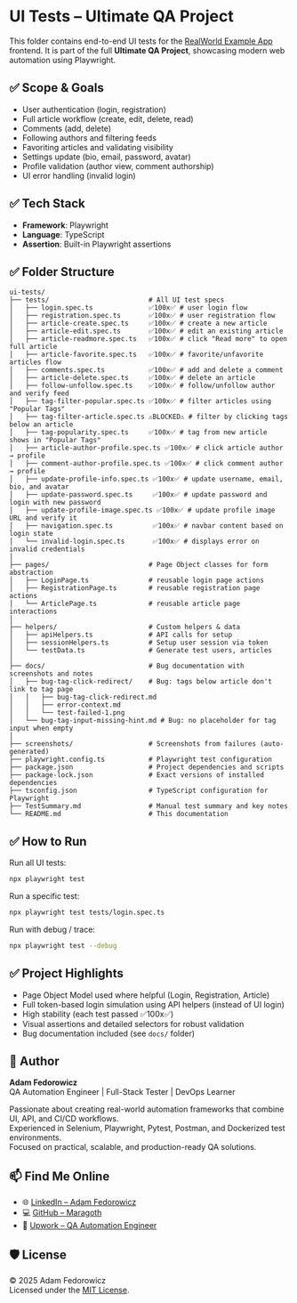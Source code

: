 # UI Tests – Ultimate QA Project

This folder contains end-to-end UI tests for the [RealWorld Example App](https://realworld.io/) frontend. It is part of the full **Ultimate QA Project**, showcasing modern web automation using Playwright.

## ✅ Scope & Goals
- User authentication (login, registration)
- Full article workflow (create, edit, delete, read)
- Comments (add, delete)
- Following authors and filtering feeds
- Favoriting articles and validating visibility
- Settings update (bio, email, password, avatar)
- Profile validation (author view, comment authorship)
- UI error handling (invalid login)

## ✅ Tech Stack
- **Framework**: Playwright
- **Language**: TypeScript
- **Assertion**: Built-in Playwright assertions

## ✅ Folder Structure
```
ui-tests/
├── tests/                         # All UI test specs
│   ├── login.spec.ts              ✅100x✅ # user login flow
│   ├── registration.spec.ts       ✅100x✅ # user registration flow
│   ├── article-create.spec.ts     ✅100x✅ # create a new article
│   ├── article-edit.spec.ts       ✅100x✅ # edit an existing article
│   ├── article-readmore.spec.ts   ✅100x✅ # click "Read more" to open full article
│   ├── article-favorite.spec.ts   ✅100x✅ # favorite/unfavorite articles flow
│   ├── comments.spec.ts           ✅100x✅ # add and delete a comment
│   ├── article-delete.spec.ts     ✅100x✅ # delete an article
│   ├── follow-unfollow.spec.ts    ✅100x✅ # follow/unfollow author and verify feed
│   ├── tag-filter-popular.spec.ts ✅100x✅ # filter articles using "Popular Tags"
│   ├── tag-filter-article.spec.ts ⚠️BLOCKED⚠️ # filter by clicking tags below an article
│   ├── tag-popularity.spec.ts     ✅100x✅ # tag from new article shows in "Popular Tags"
│   ├── article-author-profile.spec.ts ✅100x✅ # click article author → profile
│   ├── comment-author-profile.spec.ts ✅100x✅ # click comment author → profile
│   ├── update-profile-info.spec.ts ✅100x✅ # update username, email, bio, and avatar
│   ├── update-password.spec.ts     ✅100x✅ # update password and login with new password
│   ├── update-profile-image.spec.ts ✅100x✅ # update profile image URL and verify it
│   ├── navigation.spec.ts          ✅100x✅ # navbar content based on login state
│   └── invalid-login.spec.ts       ✅100x✅ # displays error on invalid credentials
│
├── pages/                         # Page Object classes for form abstraction
│   ├── LoginPage.ts               # reusable login page actions
│   ├── RegistrationPage.ts        # reusable registration page actions
│   └── ArticlePage.ts             # reusable article page interactions
│
├── helpers/                       # Custom helpers & data
│   ├── apiHelpers.ts              # API calls for setup
│   ├── sessionHelpers.ts          # Setup user session via token
│   └── testData.ts                # Generate test users, articles
│
├── docs/                          # Bug documentation with screenshots and notes
│   ├── bug-tag-click-redirect/    # Bug: tags below article don't link to tag page
│   │   ├── bug-tag-click-redirect.md
│   │   ├── error-context.md
│   │   └── test-failed-1.png
│   └── bug-tag-input-missing-hint.md # Bug: no placeholder for tag input when empty
│
├── screenshots/                   # Screenshots from failures (auto-generated)
├── playwright.config.ts           # Playwright test configuration
├── package.json                   # Project dependencies and scripts
├── package-lock.json              # Exact versions of installed dependencies
├── tsconfig.json                  # TypeScript configuration for Playwright
├── TestSummary.md                 # Manual test summary and key notes
└── README.md                      # This documentation
```

## ✅ How to Run

Run all UI tests:
```bash
npx playwright test
```
Run a specific test:
```bash
npx playwright test tests/login.spec.ts
```
Run with debug / trace:
```bash
npx playwright test --debug
```

## ✅ Project Highlights
- Page Object Model used where helpful (Login, Registration, Article)
- Full token-based login simulation using API helpers (instead of UI login)
- High stability (each test passed ✅100x✅)
- Visual assertions and detailed selectors for robust validation
- Bug documentation included (see `docs/` folder)

## 👤 Author

**Adam Fedorowicz**  
QA Automation Engineer | Full-Stack Tester | DevOps Learner

Passionate about creating real-world automation frameworks that combine UI, API, and CI/CD workflows.  
Experienced in Selenium, Playwright, Pytest, Postman, and Dockerized test environments.  
Focused on practical, scalable, and production-ready QA solutions.

## 📫 Find Me Online

- 🌐 [LinkedIn – Adam Fedorowicz](https://www.linkedin.com/in/adam-fedorowicz-UK)
- 💻 [GitHub – Maragoth](https://github.com/Maragoth)
- 💼 [Upwork – QA Automation Engineer](https://www.upwork.com/freelancers/~018d6c0e188850f30d?mp_source=share)

## 🛡️ License

© 2025 Adam Fedorowicz  
Licensed under the [MIT License](https://opensource.org/licenses/MIT).
